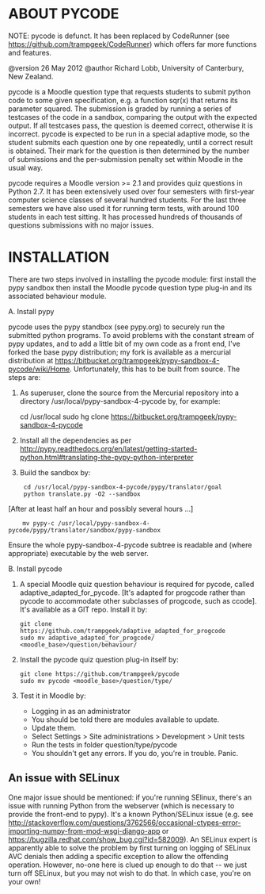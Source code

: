 ABOUT PYCODE
============

NOTE: pycode is defunct. It has been replaced by CodeRunner (see https://github.com/trampgeek/CodeRunner) which offers far more functions and features. 

@version 26 May 2012
@author Richard Lobb, University of Canterbury, New Zealand.

pycode is a Moodle question type that requests students to submit python code to some given specification, e.g. a function sqr(x) that returns its parameter squared. The submission is graded by running a series of testcases of the code in a sandbox, comparing the output with the expected output. If all testcases pass, the question is deemed correct, otherwise it is incorrect. pycode is expected to be run in a special adaptive mode, so the student submits each question one by one repeatedly, until a correct result is obtained. Their mark for the question is then determined by the number of submissions and the per-submission penalty set within Moodle in the usual way.

pycode requires a Moodle version >= 2.1 and provides quiz questions in Python 2.7. It has been extensively used over four
semesters with first-year computer science classes of several hundred students. For the last three semesters we have
also used it for running term tests, with around 100 students in each test sitting. It has processed hundreds of thousands
of questions submissions with no major issues.

INSTALLATION
============

There are two steps involved in installing the pycode module: first install the pypy sandbox then install the Moodle pycode question type plug-in and its associated behaviour module.

A. Install pypy

pycode uses the pypy standbox (see pypy.org) to securely run the submitted python programs. To avoid problems with the constant stream of pypy updates, and to add a little bit of my own code as a front end, I've forked the base pypy distribution; my fork is available as a mercurial distribution at  https://bitbucket.org/trampgeek/pypy-sandbox-4-pycode/wiki/Home. Unfortunately, this has to be built from source. The steps are:

1. As superuser, clone the source from the Mercurial repository into a directory /usr/local/pypy-sandbox-4-pycode by, for example:

    cd /usr/local
    sudo hg clone https://bitbucket.org/trampgeek/pypy-sandbox-4-pycode

2. Install all the dependencies as per http://pypy.readthedocs.org/en/latest/getting-started-python.html#translating-the-pypy-python-interpreter

3. Build the sandbox by:

        cd /usr/local/pypy-sandbox-4-pycode/pypy/translator/goal
        python translate.py -O2 --sandbox

 [After at least half an hour and possibly several hours ...]

        mv pypy-c /usr/local/pypy-sandbox-4-pycode/pypy/translator/sandbox/pypy-sandbox

Ensure the whole pypy-sandbox-4-pycode subtree is readable and (where appropriate) executable by the web server.

B. Install pycode

1.  A special Moodle quiz question behaviour is required for pycode, called adaptive_adapted_for_pycode. [It's adapted for progcode rather than pycode to accommodate other subclasses of progcode, such as ccode]. It's available as a GIT repo. Install it by:

        git clone https://github.com/trampgeek/adaptive_adapted_for_progcode
        sudo mv adaptive_adapted_for_progcode/ <moodle_base>/question/behaviour/

2.  Install the pycode quiz question plug-in itself by:

        git clone https://github.com/trampgeek/pycode
        sudo mv pycode <moodle_base>/question/type/

3. Test it in Moodle by:

   * Logging in as an administrator
   * You should be told there are modules available to update.
   * Update them.
   * Select Settings > Site administrations > Development > Unit tests
   * Run the tests in folder question/type/pycode
   * You shouldn't get any errors. If you do, you're in trouble. Panic.

An issue with SELinux
---------------------

One major issue should be mentioned: if you're running SElinux, there's an issue with running Python from the webserver (which is necessary to provide the front-end to pypy). It's a known Python/SELinux issue (e.g. see
http://stackoverflow.com/questions/3762566/occasional-ctypes-error-importing-numpy-from-mod-wsgi-django-app or https://bugzilla.redhat.com/show_bug.cgi?id=582009). An SELinux expert is apparently able to solve the problem by first turning on logging of SELinux AVC denials then adding a specific exception to allow the offending operation. However, no-one here is clued up enough to do that -- we just turn off SELinux, but you may not wish to do that. In which case, you're on your own!

